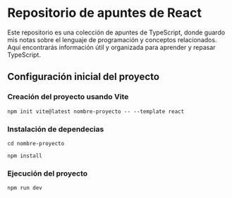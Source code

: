# Repositorio de apuntes de React

Este repositorio es una colección de apuntes de TypeScript, donde guardo mis notas sobre el lenguaje de programación y conceptos relacionados. Aquí encontrarás información útil y organizada para aprender y repasar TypeScript.

## Configuración inicial del proyecto

### Creación del proyecto usando Vite

`npm init vite@latest nombre-proyecto -- --template react`

### Instalación de dependecias

`cd nombre-proyecto`

`npm install`

### Ejecución del proyecto

`npm run dev`